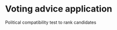 Voting advice application
=========================

Political compatibility test to rank candidates
